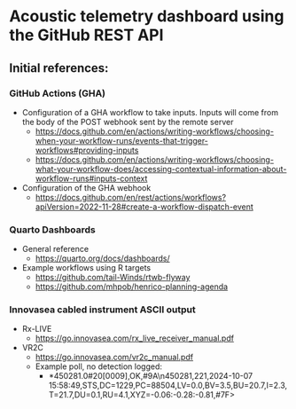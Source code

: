 # Acoustic telemetry dashboard using the GitHub REST API

## Initial references:

### GitHub Actions (GHA)

  - Configuration of a GHA workflow to take inputs. Inputs will come from the body of the POST webhook sent by the remote server
    - <https://docs.github.com/en/actions/writing-workflows/choosing-when-your-workflow-runs/events-that-trigger-workflows#providing-inputs>
    - <https://docs.github.com/en/actions/writing-workflows/choosing-what-your-workflow-does/accessing-contextual-information-about-workflow-runs#inputs-context>
  - Configuration of the GHA webhook
    - <https://docs.github.com/en/rest/actions/workflows?apiVersion=2022-11-28#create-a-workflow-dispatch-event>

### Quarto Dashboards

  - General reference
    - <https://quarto.org/docs/dashboards/>
  - Example workflows using R targets
    - <https://github.com/tail-Winds/rtwb-flyway>
    - <https://github.com/mhpob/henrico-planning-agenda>

### Innovasea cabled instrument ASCII output

  - Rx-LIVE
    - <https://go.innovasea.com/rx_live_receiver_manual.pdf>
  - VR2C
    - <https://go.innovasea.com/vr2c_manual.pdf>
    - Example poll, no detection logged:
      - *450281.0#20[0009],OK,#9A\n450281,221,2024-10-07 15:58:49,STS,DC=1229,PC=88504,LV=0.0,BV=3.5,BU=20.7,I=2.3,T=21.7,DU=0.1,RU=4.1,XYZ=-0.06:-0.28:-0.81,#7F>
